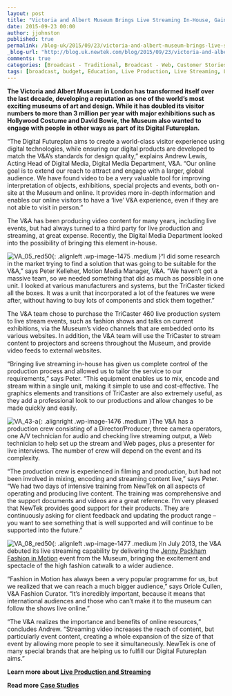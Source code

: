 ```yaml
---
layout: post
title: "Victoria and Albert Museum Brings Live Streaming In-House, Gains Global Audience"
date: 2015-09-23 00:00
author: jjohnston
published: true
permalink: /blog-uk/2015/09/23/victoria-and-albert-museum-brings-live-streaming-in-house-gains-global-audience/
_blog-url: "http://blog.uk.newtek.com/blog/2015/09/23/victoria-and-albert-museum-brings-live-streaming-in-house-gains-global-audience/"
comments: true
categories: [Broadcast - Traditional, Broadcast - Web, Customer Stories, Education, Live Production, TriCaster]
tags: [broadcast, budget, Education, Live Production, Live Streaming, Low Cost, Multi Camera, Reduce Expenses, TriCaster, Victoria and Albert Museum, Webcast]
---
```

**The Victoria and Albert Museum in London has transformed itself over the last decade, developing a reputation as one of the world’s most exciting museums of art and design. While it has doubled its visitor numbers to more than 3 million per year with major exhibitions such as Hollywood Costume and David Bowie, the Museum also wanted to engage with people in other ways as part of its Digital Futureplan.**

“The Digital Futureplan aims to create a world-class visitor experience using digital technologies, while ensuring our digital products are developed to match the V&A’s standards for design quality,” explains Andrew Lewis, Acting Head of Digital Media, Digital Media Department, V&A. “Our online goal is to extend our reach to attract and engage with a larger, global audience. We have found video to be a very valuable tool for improving interpretation of objects, exhibitions, special projects and events, both on-site at the Museum and online. It provides more in-depth information and enables our online visitors to have a ‘live’ V&A experience, even if they are not able to visit in person.”

The V&A has been producing video content for many years, including live events, but had always turned to a third party for live production and streaming, at great expense. Recently, the Digital Media Department looked into the possibility of bringing this element in-house.

![VA_05_red50](https://233b1d13b450eb6b33b4-ac2a33202ef9b63045cbb3afca178df8.ssl.cf1.rackcdn.com/2015/09/VA_05_red50.jpg){: .alignleft .wp-image-1475 .medium }“I did some research in the market trying to find a solution that was going to be suitable for the V&A,” says Peter Kelleher, Motion Media Manager, V&A. “We haven’t got a massive team, so we needed something that did as much as possible in one unit. I looked at various manufacturers and systems, but the TriCaster ticked all the boxes. It was a unit that incorporated a lot of the features we were after, without having to buy lots of components and stick them together.”

The V&A team chose to purchase the TriCaster 460 live production system to live stream events, such as fashion shows and talks on current exhibitions, via the Museum’s video channels that are embedded onto its various websites. In addition, the V&A team will use the TriCaster to stream content to projectors and screens throughout the Museum, and provide video feeds to external websites.

“Bringing live streaming in-house has given us complete control of the production process and allowed us to tailor the service to our requirements,” says Peter. “This equipment enables us to mix, encode and stream within a single unit, making it simple to use and cost-effective. The graphics elements and transitions of TriCaster are also extremely useful, as they add a professional look to our productions and allow changes to be made quickly and easily.

![VA_43-a](https://233b1d13b450eb6b33b4-ac2a33202ef9b63045cbb3afca178df8.ssl.cf1.rackcdn.com/2015/09/VA_43-a.jpg){: .alignright .wp-image-1476 .medium }The V&A has a production crew consisting of a Director/Producer, three camera operators, one A/V technician for audio and checking live streaming output, a Web technician to help set up the stream and Web pages, plus a presenter for live interviews. The number of crew will depend on the event and its complexity.

“The production crew is experienced in filming and production, but had not been involved in mixing, encoding and streaming content live,” says Peter. “We had two days of intensive training from NewTek on all aspects of operating and producing live content. The training was comprehensive and the support documents and videos are a great reference. I’m very pleased that NewTek provides good support for their products. They are continuously asking for client feedback and updating the product range – you want to see something that is well supported and will continue to be supported into the future.”

![VA_08_red50](https://233b1d13b450eb6b33b4-ac2a33202ef9b63045cbb3afca178df8.ssl.cf1.rackcdn.com/2015/09/VA_08_red50.jpg){: .alignleft .wp-image-1477 .medium }In July 2013, the V&A debuted its live streaming capability by delivering the [Jenny Packham Fashion in Motion](http://www.vam.ac.uk/content/articles/f/fashion-in-motion-jenny-packham/) event from the Museum, bringing the excitement and spectacle of the high fashion catwalk to a wider audience.

“Fashion in Motion has always been a very popular programme for us, but we realized that we can reach a much bigger audience,” says Oriole Cullen, V&A Fashion Curator. “It’s incredibly important, because it means that international audiences and those who can’t make it to the museum can follow the shows live online.”

“The V&A realizes the importance and benefits of online resources,” concludes Andrew. “Streaming video increases the reach of content, but particularly event content, creating a whole expansion of the size of that event by allowing more people to see it simultaneously. NewTek is one of many special brands that are helping us to fulfill our Digital Futureplan aims.”

**Learn more about [Live Production and Streaming](http://www.uk.newtek.com/solutions/live-production-a-streaming.html)**

**Read more [Case Studies](http://blog.newtek.com/category/customer-stories/)**
<div id="wp_rp_first" class="wp_rp_wrap wp_rp_vertical_m"></div>
